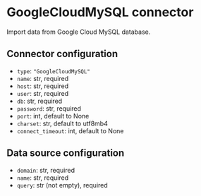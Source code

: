 # GoogleCloudMySQL connector

Import data from Google Cloud MySQL database.

## Connector configuration

* `type`: `"GoogleCloudMySQL"`
* `name`: str, required
* `host`: str, required
* `user`: str, required
* `db`: str, required
* `password`: str, required
* `port`: int, default to None
* `charset`: str, default to utf8mb4
* `connect_timeout`: int, default to None


## Data source configuration

* `domain`: str, required
* `name`: str, required
* `query`: str (not empty), required
